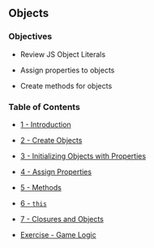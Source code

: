 ## Objects

### Objectives
* Review JS Object Literals

* Assign properties to objects

* Create methods for objects

### Table of Contents
* [1 - Introduction](ch1/README.md)  

* [2 - Create Objects](ch2/README.md)  

* [3 - Initializing Objects with Properties](ch3/README.md)  

* [4 - Assign Properties](ch4/README.md)   

* [5 - Methods](ch1/README.md)    

* [6 - `this`](ch1/README.md)    

* [7 - Closures and Objects](ch1/README.md)   

* [Exercise - Game Logic](exercises/gameLogic/README.md)    
